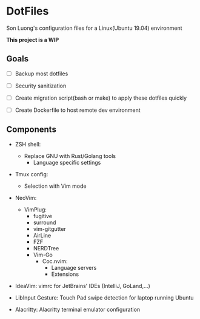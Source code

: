 # DotFiles

Son Luong's configuration files for a Linux(Ubuntu 19.04) environment

**This project is a WIP**

## Goals

- [ ] Backup most dotfiles

- [ ] Security sanitization

- [ ] Create migration script(bash or make) to apply these dotfiles quickly

- [ ] Create Dockerfile to host remote dev environment

## Components

- ZSH shell:
  - Replace GNU with Rust/Golang tools
	- Language specific settings

- Tmux config:
  - Selection with Vim mode

- NeoVim:
	- VimPlug:
		- fugitive
		- surround
		- vim-gitgutter
		- AirLine
		- FZF
		- NERDTree
	  - Vim-Go
		- Coc.nvim: 
			- Language servers 
			- Extensions

- IdeaVim: vimrc for JetBrains' IDEs (IntelliJ, GoLand,...)

- LibInput Gesture: Touch Pad swipe detection for laptop running Ubuntu

- Alacritty: Alacritty terminal emulator configuration
